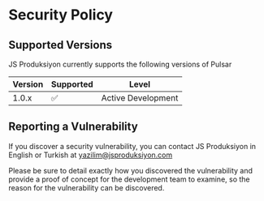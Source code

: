 # Security Policy

## Supported Versions

JS Produksiyon currently supports the following versions of Pulsar

| Version | Supported          | Level               |
| ------- | ------------------ |-------------------- |
| 1.0.x   | :white_check_mark: | Active Development  |

## Reporting a Vulnerability

If you discover a security vulnerability, you can contact JS Produksiyon in English or Turkish at
yazilim@jsproduksiyon.com

Please be sure to detail exactly how you discovered the vulnerability and provide a proof of concept
for the development team to examine, so the reason for the vulnerability can be discovered.
